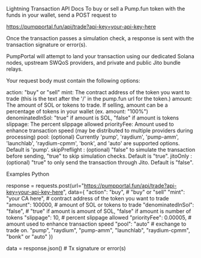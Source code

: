 Lightning Transaction API Docs
To buy or sell a Pump.fun token with the funds in your wallet, send a POST request to

https://pumpportal.fun/api/trade?api-key=your-api-key-here

Once the transaction passes a simulation check, a response is sent with the transaction signature or error(s).

PumpPortal will attempt to land your transaction using our dedicated Solana nodes, upstream SWQoS providers, and private and public Jito bundle relays.

Your request body must contain the following options:

action: "buy" or "sell"
mint: The contract address of the token you want to trade (this is the text after the '/' in the pump.fun url for the token.)
amount: The amount of SOL or tokens to trade. If selling, amount can be a percentage of tokens in your wallet (ex. amount: "100%")
denominatedInSol: "true" if amount is SOL, "false" if amount is tokens
slippage: The percent slippage allowed
priorityFee: Amount used to enhance transaction speed (may be distributed to multiple providers during processing)
pool: (optional) Currently 'pump', 'raydium', 'pump-amm', 'launchlab', 'raydium-cpmm', 'bonk', and 'auto' are supported options. Default is 'pump'.
skipPreflight : (optional) "false" to simulate the transaction before sending, "true" to skip simulation checks. Default is "true".
jitoOnly : (optional) "true" to only send the transaction through Jito. Default is "false".

Examples
Python


response = requests.post(url="https://pumpportal.fun/api/trade?api-key=your-api-key-here", data={
    "action": "buy",             # "buy" or "sell"
    "mint": "your CA here",      # contract address of the token you want to trade
    "amount": 100000,            # amount of SOL or tokens to trade
    "denominatedInSol": "false", # "true" if amount is amount of SOL, "false" if amount is number of tokens
    "slippage": 10,              # percent slippage allowed
    "priorityFee": 0.00005,        # amount used to enhance transaction speed
    "pool": "auto"               # exchange to trade on. "pump", "raydium", "pump-amm", "launchlab", "raydium-cpmm", "bonk" or "auto"
})

data = response.json()           # Tx signature or error(s)
